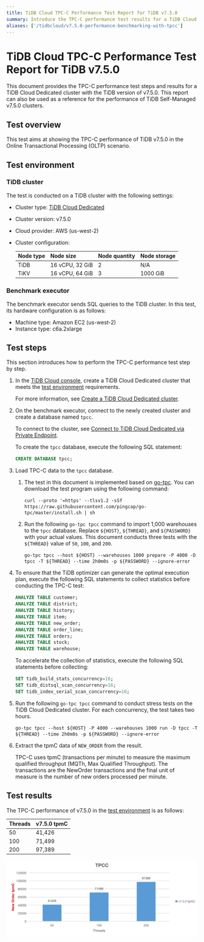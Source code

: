 ```yaml
---
title: TiDB Cloud TPC-C Performance Test Report for TiDB v7.5.0
summary: Introduce the TPC-C performance test results for a TiDB Cloud Dedicated cluster with the TiDB version of v7.5.0.
aliases: ['/tidbcloud/v7.5.0-performance-benchmarking-with-tpcc']
---
```


# TiDB Cloud TPC-C Performance Test Report for TiDB v7.5.0

This document provides the TPC-C performance test steps and results for a TiDB Cloud Dedicated cluster with the TiDB version of v7.5.0. This report can also be used as a reference for the performance of TiDB Self-Managed v7.5.0 clusters.

## Test overview

This test aims at showing the TPC-C performance of TiDB v7.5.0 in the Online Transactional Processing (OLTP) scenario.

## Test environment

### TiDB cluster

The test is conducted on a TiDB cluster with the following settings:

- Cluster type: [TiDB Cloud Dedicated](/tidb-cloud/select-cluster-tier.md#tidb-cloud-dedicated)
- Cluster version: v7.5.0
- Cloud provider: AWS (us-west-2)
- Cluster configuration:

   | Node type | Node size       | Node quantity | Node storage |
   | :-------- | :-------------- | :------------ | :----------- |
   | TiDB      | 16 vCPU, 32 GiB | 2             | N/A          |
   | TiKV      | 16 vCPU, 64 GiB | 3             | 1000 GiB     |

### Benchmark executor

The benchmark executor sends SQL queries to the TiDB cluster. In this test, its hardware configuration is as follows:

- Machine type: Amazon EC2 (us-west-2)
- Instance type: c6a.2xlarge

## Test steps

This section introduces how to perform the TPC-C performance test step by step.

1. In the [TiDB Cloud console](https://tidbcloud.com/), create a TiDB Cloud Dedicated cluster that meets the [test environment](#tidb-cluster) requirements.

   For more information, see [Create a TiDB Cloud Dedicated cluster](/tidb-cloud/create-tidb-cluster.md).

2. On the benchmark executor, connect to the newly created cluster and create a database named `tpcc`.

   To connect to the cluster, see [Connect to TiDB Cloud Dedicated via Private Endpoint](/tidb-cloud/set-up-private-endpoint-connections.md).

   To create the `tpcc` database, execute the following SQL statement:

   ```sql
   CREATE DATABASE tpcc;
   ```

3. Load TPC-C data to the `tpcc` database.

   1. The test in this document is implemented based on [go-tpc](https://github.com/pingcap/go-tpc). You can download the test program using the following command:

      ```shell
      curl --proto '=https' --tlsv1.2 -sSf https://raw.githubusercontent.com/pingcap/go-tpc/master/install.sh | sh
      ```

   2. Run the following `go-tpc tpcc` command to import 1,000 warehouses to the `tpcc` database. Replace `${HOST}`, `${THREAD}`, and `${PASSWORD}` with your actual values. This document conducts three tests with the `${THREAD}` value of `50`, `100`, and `200`.

      ```shell
      go-tpc tpcc --host ${HOST} --warehouses 1000 prepare -P 4000 -D tpcc -T ${THREAD} --time 2h0m0s -p ${PASSWORD} --ignore-error
      ```

4. To ensure that the TiDB optimizer can generate the optimal execution plan, execute the following SQL statements to collect statistics before conducting the TPC-C test:

   ```sql
   ANALYZE TABLE customer;
   ANALYZE TABLE district;
   ANALYZE TABLE history;
   ANALYZE TABLE item;
   ANALYZE TABLE new_order;
   ANALYZE TABLE order_line;
   ANALYZE TABLE orders;
   ANALYZE TABLE stock;
   ANALYZE TABLE warehouse;
   ```

   To accelerate the collection of statistics, execute the following SQL statements before collecting:

   ```sql
   SET tidb_build_stats_concurrency=16;
   SET tidb_distsql_scan_concurrency=16;
   SET tidb_index_serial_scan_concurrency=16;
   ```

5. Run the following `go-tpc tpcc` command to conduct stress tests on the TiDB Cloud Dedicated cluster. For each concurrency, the test takes two hours.

   ```shell
   go-tpc tpcc --host ${HOST} -P 4000 --warehouses 1000 run -D tpcc -T ${THREAD} --time 2h0m0s -p ${PASSWORD} --ignore-error
   ```

6. Extract the tpmC data of `NEW_ORDER` from the result.

   TPC-C uses tpmC (transactions per minute) to measure the maximum qualified throughput (MQTh, Max Qualified Throughput). The transactions are the NewOrder transactions and the final unit of measure is the number of new orders processed per minute.

## Test results

The TPC-C performance of v7.5.0 in the [test environment](#test-environment) is as follows:

| Threads | v7.5.0 tpmC |
| :------ | :---------- |
| 50      | 41,426      |
| 100     | 71,499      |
| 200     | 97,389      |

![TPC-C](/media/tidb-cloud/v7.5.0_tpcc.png)
